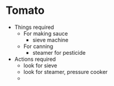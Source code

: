 # Tomato

- Things required
  - For making sauce
    - sieve machine 
  - For canning
    - steamer for pesticide
- Actions required
  - look for sieve
  - look for steamer, pressure cooker
  -  
